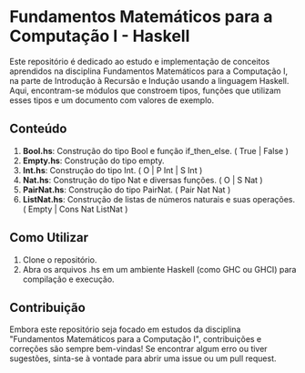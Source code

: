 # Fundamentos Matemáticos para a Computação I - Haskell

Este repositório é dedicado ao estudo e implementação de conceitos aprendidos na disciplina Fundamentos Matemáticos para a Computação I, na parte de Introdução à Recursão e Indução usando a linguagem Haskell. Aqui, encontram-se módulos que constroem tipos, funções que utilizam esses tipos e um documento com valores de exemplo.

## Conteúdo

1. **Bool.hs**: Construção do tipo Bool e função if_then_else. ( True | False )
2. **Empty.hs**: Construção do tipo empty.
3. **Int.hs**: Construção do tipo Int. ( O | P Int | S Int )
4. **Nat.hs**: Construção do tipo Nat e diversas funções. ( O | S Nat )
5. **PairNat.hs**: Construção do tipo PairNat. ( Pair Nat Nat )
6. **ListNat.hs**: Construção de listas de números naturais e suas operações. ( Empty | Cons Nat ListNat )

## Como Utilizar

1. Clone o repositório.
2. Abra os arquivos .hs em um ambiente Haskell (como GHC ou GHCI) para compilação e execução.

## Contribuição

Embora este repositório seja focado em estudos da disciplina "Fundamentos Matemáticos para a Computação I", contribuições e correções são sempre bem-vindas! Se encontrar algum erro ou tiver sugestões, sinta-se à vontade para abrir uma issue ou um pull request.
